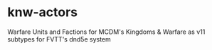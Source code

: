 # knw-actors
 Warfare Units and Factions for MCDM's Kingdoms & Warfare as v11 subtypes for FVTT's dnd5e system
